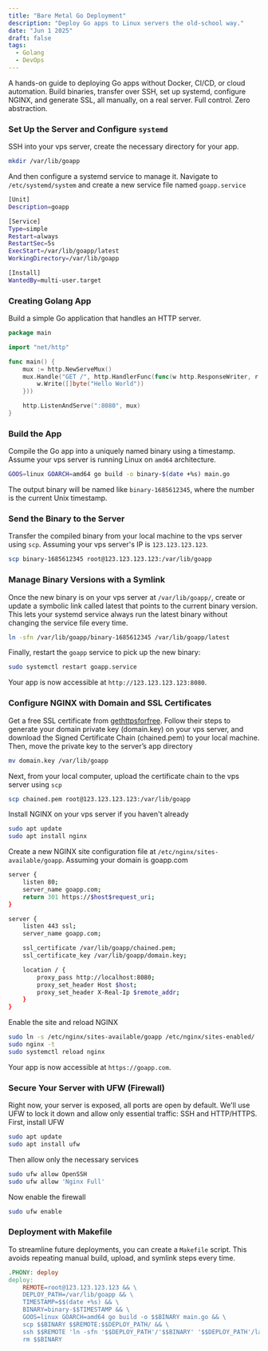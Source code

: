 ```yaml
---
title: "Bare Metal Go Deployment"
description: "Deploy Go apps to Linux servers the old-school way."
date: "Jun 1 2025"
draft: false
tags:
  - Golang
  - DevOps
---
```


A hands-on guide to deploying Go apps without Docker, CI/CD, or cloud automation. Build binaries, transfer over SSH, set up systemd, configure NGINX, and generate SSL, all manually, on a real server. Full control. Zero abstraction.

### Set Up the Server and Configure `systemd`

SSH into your vps server, create the necessary directory for your app.

```bash
mkdir /var/lib/goapp
```

And then configure a systemd service to manage it. Navigate to `/etc/systemd/system` and create a new service file named `goapp.service`

```bash
[Unit]
Description=goapp

[Service]
Type=simple
Restart=always
RestartSec=5s
ExecStart=/var/lib/goapp/latest
WorkingDirectory=/var/lib/goapp

[Install]
WantedBy=multi-user.target
```

### Creating Golang App

Build a simple Go application that handles an HTTP server.

```go
package main

import "net/http"

func main() {
	mux := http.NewServeMux()
	mux.Handle("GET /", http.HandlerFunc(func(w http.ResponseWriter, r *http.Request) {
		w.Write([]byte("Hello World"))
	}))

	http.ListenAndServe(":8080", mux)
}

```

### Build the App

Compile the Go app into a uniquely named binary using a timestamp. Assume your vps server is running Linux on `amd64` architecture.

```bash
GOOS=linux GOARCH=amd64 go build -o binary-$(date +%s) main.go
```

The output binary will be named like `binary-1685612345`, where the number is the current Unix timestamp.

### Send the Binary to the Server

Transfer the compiled binary from your local machine to the vps server using `scp`. Assuming your vps server's IP is `123.123.123.123`.

```bash
scp binary-1685612345 root@123.123.123.123:/var/lib/goapp
```

### Manage Binary Versions with a Symlink

Once the new binary is on your vps server at `/var/lib/goapp/`, create or update a symbolic link called latest that points to the current binary version. This lets your systemd service always run the latest binary without changing the service file every time.

```bash
ln -sfn /var/lib/goapp/binary-1685612345 /var/lib/goapp/latest
```

Finally, restart the `goapp` service to pick up the new binary:

```bash
sudo systemctl restart goapp.service
```

Your app is now accessible at `http://123.123.123.123:8080`.

### Configure NGINX with Domain and SSL Certificates

Get a free SSL certificate from [gethttpsforfree](http://gethttpsforfree.com/). Follow their steps to generate your domain private key (domain.key) on your vps server, and download the Signed Certificate Chain (chained.pem) to your local machine.
Then, move the private key to the server’s app directory

```bash
mv domain.key /var/lib/goapp
```

Next, from your local computer, upload the certificate chain to the vps server using `scp`

```bash
scp chained.pem root@123.123.123.123:/var/lib/goapp
```

Install NGINX on your vps server if you haven't already

```bash
sudo apt update
sudo apt install nginx
```

Create a new NGINX site configuration file at `/etc/nginx/sites-available/goapp`. Assuming your domain is goapp.com

```bash
server {
	listen 80;
	server_name goapp.com;
	return 301 https://$host$request_uri;
}

server {
	listen 443 ssl;
	server_name goapp.com;

	ssl_certificate /var/lib/goapp/chained.pem;
	ssl_certificate_key /var/lib/goapp/domain.key;

	location / {
		proxy_pass http://localhost:8080;
		proxy_set_header Host $host;
		proxy_set_header X-Real-Ip $remote_addr;
	}
}
```

Enable the site and reload NGINX

```bash
sudo ln -s /etc/nginx/sites-available/goapp /etc/nginx/sites-enabled/
sudo nginx -t
sudo systemctl reload nginx
```

Your app is now accessible at `https://goapp.com`.

### Secure Your Server with UFW (Firewall)

Right now, your server is exposed, all ports are open by default. We'll use UFW to lock it down and allow only essential traffic: SSH and HTTP/HTTPS.
First, install UFW

```bash
sudo apt update
sudo apt install ufw
```

Then allow only the necessary services

```bash
sudo ufw allow OpenSSH
sudo ufw allow 'Nginx Full'
```

Now enable the firewall

```bash
sudo ufw enable
```

### Deployment with Makefile

To streamline future deployments, you can create a `Makefile` script. This avoids repeating manual build, upload, and symlink steps every time.

```makefile
.PHONY: deploy
deploy:
	REMOTE=root@123.123.123.123 && \
	DEPLOY_PATH=/var/lib/goapp && \
	TIMESTAMP=$$(date +%s) && \
	BINARY=binary-$$TIMESTAMP && \
	GOOS=linux GOARCH=amd64 go build -o $$BINARY main.go && \
	scp $$BINARY $$REMOTE:$$DEPLOY_PATH/ && \
	ssh $$REMOTE 'ln -sfn '$$DEPLOY_PATH'/'$$BINARY' '$$DEPLOY_PATH'/latest && systemctl restart goapp' && \
	rm $$BINARY
```
